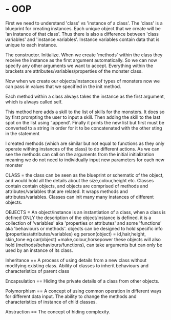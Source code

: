 # - OOP

First we need to understand 'class' vs 'instance of a class'. The 'class' is a blueprint for creating instances.
Each unique object that we create will be 'an instance of that class'. Thus there is also a difference between
'class variables' and 'instance variables'. Instance variables contain data that is unique to each instance.

The constructor. Initialize. When we create 'methods' within the class they receive the instance as the first
argument automatically. So we can now specify any other arguments we want to accept. Everything within the
brackets are attributes/variables/properties of the monster class.

Now when we create our objects/instances of types of monsters now we can pass in values that we specified
in the init method.

Each method within a class always takes the instance as the first argument, which is always called self.

This method here adds a skill to the list of skills for the monsters. It does so by first prompting the user
to input a skill. Then adding the skill to the last spot on the list using '.append'. Finally it prints the new
list but first must be converted to a string in order for it to be concatenated with the other sting in the
statement

I created methods (which are similar but not equal to functions as they only operate withing instances of
the class) to do different actions. As we can see the methods can call on the arguments from the initial
initialization meaning we do not need to individually input new parameters for each new monster

CLASS = the class can be seen as the blueprint or schematic of the object, and would hold all the details about
the size,colour,height etc. Classes contain contain objects, and objects are comprised of methods and
attributes/variables that are related. It wraps methods and attributes/variables. Classes can init many many
instances of different objects.

OBJECTS = An object/instance is an instantiation of a class, when a class is defined ONLY the description of the object/instance is defined.
it is a collection of 'variables' aka 'properties or attributes' and some 'functions' aka 'behaviours or methods'.
objects can be designed to hold specific info (properties/attributes/variables) eg person(object) = id,hair,height,
skin_tone eg car(object) =make,colour,horsepower these objects will also hold (methods/behaviours/functions),
can take arguments but can only be used by an instance of its class.

Inheritance == A process of using details from a new class without modifying existing class.
Ability of classes to inherit behaviours and characteristics of parent class

Encapsulation == Hiding the private details of a class from other objects.

Polymorphism == A concept of using common operation in different ways for different data input.
The ability to change the methods and characteristics of instance of child classes.

Abstraction == The concept of hiding complexity.